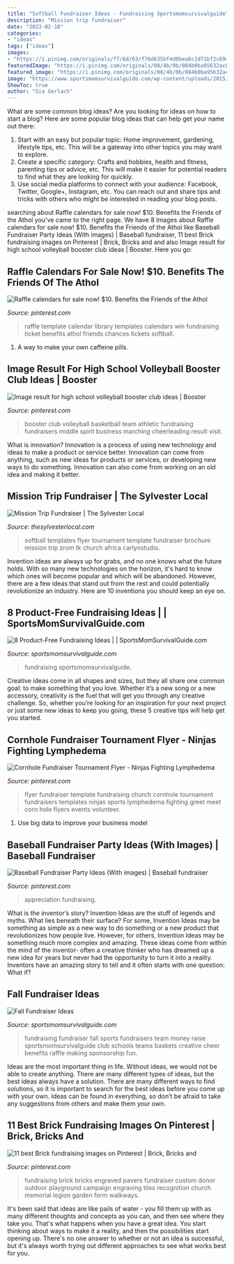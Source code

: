 ```yaml
---
title: "Softball Fundraiser Ideas - Fundraising Sportsmomsurvivalguide"
description: "Mission trip fundraiser"
date: "2023-02-10"
categories:
- "ideas"
tags: ["ideas"]
images:
- "https://i.pinimg.com/originals/f7/6d/63/f76d635bf4d0bea6c1d71bf2c69488c2.jpg"
featuredImage: "https://i.pinimg.com/originals/08/4b/0b/084b0ba95632ac8039d23aaf3bcef90c.jpg"
featured_image: "https://i.pinimg.com/originals/08/4b/0b/084b0ba95632ac8039d23aaf3bcef90c.jpg"
image: "https://www.sportsmomsurvivalguide.com/wp-content/uploads/2015/08/8-FALL-fundraisingideas.jpg"
ShowToc: true
author: "Gia Gerlach"
---
```



What are some common blog ideas?
Are you looking for ideas on how to start a blog? Here are some popular blog ideas that can help get your name out there: 
1. Start with an easy but popular topic: Home improvement, gardening, lifestyle tips, etc. This will be a gateway into other topics you may want to explore.
2. Create a specific category: Crafts and hobbies, health and fitness, parenting tips or advice, etc. This will make it easier for potential readers to find what they are looking for quickly.
3. Use social media platforms to connect with your audience: Facebook, Twitter, Google+, Instagram, etc. You can reach out and share tips and tricks with others who might be interested in reading your blog posts.

	

		
searching about Raffle calendars for sale now! $10. Benefits the Friends of the Athol you've came to the right page. We have 8 Images about Raffle calendars for sale now! $10. Benefits the Friends of the Athol like Baseball Fundraiser Party Ideas (With images) | Baseball fundraiser, 11 best Brick fundraising images on Pinterest | Brick, Bricks and and also Image result for high school volleyball booster club ideas | Booster. Here you go:
		
    
## Raffle Calendars For Sale Now! $10. Benefits The Friends Of The Athol

<img loading=lazy src="https://i.pinimg.com/originals/08/4b/0b/084b0ba95632ac8039d23aaf3bcef90c.jpg" onerror="this.onerror=null;this.src='https://tse4.mm.bing.net/th?id=OIP.uAvmvVpKuqBhSAHJjUe2UQHaJl&amp;pid=15.1';" alt="Raffle calendars for sale now! $10. Benefits the Friends of the Athol">

_Source: pinterest.com_

>raffle template calendar library templates calendars win fundraising ticket benefits athol friends chances tickets softball. 

	

1. A way to make your own caffeine pills.

    
## Image Result For High School Volleyball Booster Club Ideas | Booster

<img loading=lazy src="https://i.pinimg.com/736x/7e/69/73/7e69732533abaf7f55119ed5f4264b18.jpg" onerror="this.onerror=null;this.src='https://tse4.mm.bing.net/th?id=OIP.aEkoG4I7kFP_AQXnXh2p-QHaJ4&amp;pid=15.1';" alt="Image result for high school volleyball booster club ideas | Booster">

_Source: pinterest.com_

>booster club volleyball basketball team athletic fundraising fundraisers middle spirit business marching cheerleading result visit. 

	

What is innovation?
Innovation is a process of using new technology and ideas to make a product or service better. Innovation can come from anything, such as new ideas for products or services, or developing new ways to do something. Innovation can also come from working on an old idea and making it better.

    
## Mission Trip Fundraiser | The Sylvester Local

<img loading=lazy src="http://thesylvesterlocal.com/wp-content/uploads/2015/03/Africa-flyer-softball-tournament.jpg" onerror="this.onerror=null;this.src='https://tse3.mm.bing.net/th?id=OIP.4EVtWQ71Lnq_UYhed6KpoAHaJa&amp;pid=15.1';" alt="Mission Trip Fundraiser | The Sylvester Local">

_Source: thesylvesterlocal.com_

>softball templates flyer tournament template fundraiser brochure mission trip zrom tk church africa carlynstudio. 

	

Invention ideas are always up for grabs, and no one knows what the future holds. With so many new technologies on the horizon, it's hard to know which ones will become popular and which will be abandoned. However, there are a few ideas that stand out from the rest and could potentially revolutionize an industry. Here are 10 inventions you should keep an eye on.

    
## 8 Product-Free Fundraising Ideas | | SportsMomSurvivalGuide.com

<img loading=lazy src="http://www.sportsmomsurvivalguide.com/wp-content/uploads/2016/03/8-product-free-fundraisingideasFB.jpg" onerror="this.onerror=null;this.src='https://tse1.mm.bing.net/th?id=OIP.xMP9wSuK_8SxhjXWYQx8gQHaD3&amp;pid=15.1';" alt="8 Product-Free Fundraising Ideas | | SportsMomSurvivalGuide.com">

_Source: sportsmomsurvivalguide.com_

>fundraising sportsmomsurvivalguide. 

	

Creative ideas come in all shapes and sizes, but they all share one common goal: to make something that you love. Whether it’s a new song or a new accessory, creativity is the fuel that will get you through any creative challenge. So, whether you’re looking for an inspiration for your next project or just some new ideas to keep you going, these 5 creative tips will help get you started.

    
## Cornhole Fundraiser Tournament Flyer - Ninjas Fighting Lymphedema

<img loading=lazy src="https://i.pinimg.com/736x/0d/0e/a6/0d0ea655a238c6eb2f6db0ab46658096--church-fundraising-ideas-church-fundraisers.jpg" onerror="this.onerror=null;this.src='https://tse1.mm.bing.net/th?id=OIP.LxlkkuRs75jpmbxhMoURfQHaLH&amp;pid=15.1';" alt="Cornhole Fundraiser Tournament Flyer - Ninjas Fighting Lymphedema">

_Source: pinterest.com_

>flyer fundraiser template fundraising church cornhole tournament fundraisers templates ninjas sports lymphedema fighting greet meet corn hole flyers events volunteer. 

	

1. Use big data to improve your business model

    
## Baseball Fundraiser Party Ideas (With Images) | Baseball Fundraiser

<img loading=lazy src="https://i.pinimg.com/originals/f7/6d/63/f76d635bf4d0bea6c1d71bf2c69488c2.jpg" onerror="this.onerror=null;this.src='https://tse3.mm.bing.net/th?id=OIP.R67nLRzVVSBZ57wWuxoH8wHaLF&amp;pid=15.1';" alt="Baseball Fundraiser Party Ideas (With images) | Baseball fundraiser">

_Source: pinterest.com_

>appreciation fundraising. 

	

What is the inventor’s story?
Invention Ideas are the stuff of legends and myths. What lies beneath their surface? For some, Invention Ideas may be something as simple as a new way to do something or a new product that revolutionizes how people live. However, for others, Invention Ideas may be something much more complex and amazing. These ideas come from within the mind of the inventor- often a creative thinker who has dreamed up a new idea for years but never had the opportunity to turn it into a reality. Inventors have an amazing story to tell and it often starts with one question: What if?

    
## Fall Fundraiser Ideas

<img loading=lazy src="https://www.sportsmomsurvivalguide.com/wp-content/uploads/2015/08/8-FALL-fundraisingideas.jpg" onerror="this.onerror=null;this.src='https://tse2.mm.bing.net/th?id=OIP.FJX-nx8G140MnFqatvCJRQHaMW&amp;pid=15.1';" alt="Fall Fundraiser Ideas">

_Source: sportsmomsurvivalguide.com_

>fundraising fundraiser fall sports fundraisers team money raise sportsmomsurvivalguide club schools teams baskets creative cheer benefits raffle making sponsorship fun. 

	

Ideas are the most important thing in life. Without ideas, we would not be able to create anything. There are many different types of ideas, but the best ideas always have a solution. There are many different ways to find solutions, so it is important to search for the best ideas before you come up with your own. Ideas can be found in everything, so don’t be afraid to take any suggestions from others and make them your own.

    
## 11 Best Brick Fundraising Images On Pinterest | Brick, Bricks And

<img loading=lazy src="https://i.pinimg.com/736x/03/78/35/03783551d3e8aab925ca065854dd231d--fundraising-ideas-bricks.jpg" onerror="this.onerror=null;this.src='https://tse4.mm.bing.net/th?id=OIP.B9ANd6jQlbBFHz_6xpB6QAHaFe&amp;pid=15.1';" alt="11 best Brick fundraising images on Pinterest | Brick, Bricks and">

_Source: pinterest.com_

>fundraising brick bricks engraved pavers fundraiser custom donor outdoor playground campaign engraving tiles recognition church memorial legion garden form walkways. 

	

It's been said that ideas are like pails of water - you fill them up with as many different thoughts and concepts as you can, and then see where they take you. That's what happens when you have a great idea. You start thinking about ways to make it a reality, and then the possibilities start opening up. There's no one answer to whether or not an idea is successful, but it's always worth trying out different approaches to see what works best for you.

